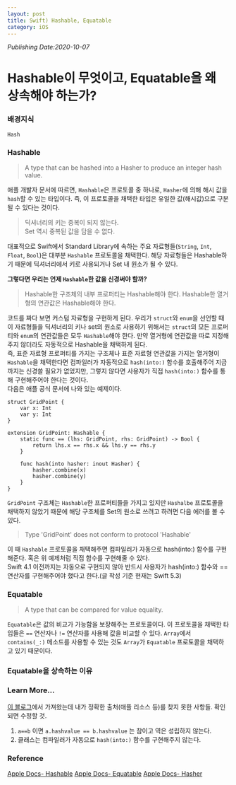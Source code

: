 ```yaml
---
layout: post
title: Swift) Hashable, Equatable
category: iOS
---
```

*Publishing Date:2020-10-07*
# Hashable이 무엇이고, Equatable을 왜 상속해야 하는가?

### 배경지식
`Hash`

### Hashable
> A type that can be hashed into a Hasher to produce an integer hash value.

애플 개발자 문서에 따르면, `Hashable`은 프로토콜 중 하나로, `Hasher`에 의해 해시 값을 `hash`할 수 있는 타입이다. 즉, 이 프로토콜을 채택한 타입은 유일한 값(해시값)으로 구분될 수 있다는 것이다.  

> 딕셔너리의 키는 중복이 되지 않는다.  
> Set 역시 중복된 값을 담을 수 없다.  

대표적으로 Swift에서 Standard Library에 속하는 주요 자료형들(`String`, `Int`, `Float`, `Bool`)은 대부분 `Hashable` 프로토콜을 채택한다. 해당 자료형들은 Hashable하기 때문에 딕셔너리에서 키로 사용되거나 Set 내 원소가 될 수 있다.  


**그렇다면 우리는 언제 `Hashable`한 값을 신경써야 할까?**  

> Hashable한 구조체의 내부 프로퍼티는 Hashable해야 한다.
> Hashable한 열거형의 연관값은 Hashable해야 한다.

코드를 짜다 보면 커스텀 자료형을 구현하게 된다. 우리가 `struct`와 `enum`을 선언할 때 이 자료형들을 딕셔너리의 키나 set의 원소로 사용하기 위해서는 `struct`의 모든 프로퍼티와 `enum`의 연관값들은 모두 `Hashable`해야 한다. 만약 열거형에 연관값을 따로 지정해주지 않더라도 자동적으로 Hashable을 채택하게 된다.  
즉, 표준 자료형 프로퍼티를 가지는 구조체나 표준 자료형 연관값을 가지는 열거형이 `Hashable`을 채택한다면 컴파일러가 자동적으로 `hash(into:)` 함수를 호출해주어 지금까지는 신경쓸 필요가 없었지만, 그렇지 않다면 사용자가 직접 `hash(into:)` 함수를 통해 구현해주어야 한다는 것이다.  
다음은 애플 공식 문서에 나와 있는 예제이다.
```
struct GridPoint {
    var x: Int
    var y: Int
}

extension GridPoint: Hashable {
    static func == (lhs: GridPoint, rhs: GridPoint) -> Bool {
        return lhs.x == rhs.x && lhs.y == rhs.y
    }

    func hash(into hasher: inout Hasher) {
        hasher.combine(x)
        hasher.combine(y)
    }
}
```

`GridPoint` 구조체는 `Hashable`한 프로퍼티들을 가지고 있지만 `Hashalbe` 프로토콜을 채택하지 않았기 때문에 해당 구조체를 Set의 원소로 쓰려고 하려면 다음 에러를 볼 수 있다.  
> Type 'GridPoint' does not conform to protocol 'Hashable'

이 때 `Hashable` 프로토콜을 채택해주면 컴파일러가 자동으로 hash(into:) 함수를 구현해준다. 혹은 위 예제처럼 직접 함수를 구현해줄 수 있다.  
Swift 4.1 이전까지는 자동으로 구현되지 않아 반드시 사용자가 hash(into:) 함수와 == 연산자를 구현해주어야 했다고 한다.(글 작성 기준 현재는 Swift 5.3)

### Equatable
> A type that can be compared for value equality.

`Equatable`은 값의 비교가 가능함을 보장해주는 프로토콜이다. 이 프로토콜을 채택한 타입들은 `==` 연산자나 `!=` 연산자를 사용해 값을 비교할 수 있다. `Array`에서 `contains(_:)` 메소드를 사용할 수 있는 것도 `Array`가 `Equatable` 프로토콜을 채택하고 있기 때문이다.

### Equatable을 상속하는 이유

### Learn More...
[이 블로그](https://baked-corn.tistory.com/123)에서 가져왔는데 내가 정확한 출처(애플 리소스 등)를 찾지 못한 사항들. 확인되면 수정할 것.  

1. `a==b` 이면 `a.hashvalue == b.hashvalue` 는 참이고 역은 성립하지 않는다.   
2. 클래스는 컴파일러가 자동으로 `hash(into:)` 함수를 구현해주지 않는다.

### Reference
[Apple Docs- Hashable](https://developer.apple.com/documentation/swift/hashable)
[Apple Docs- Equatable](https://developer.apple.com/documentation/swift/equatable)
[Apple Docs- Hasher](https://developer.apple.com/documentation/swift/hasher)
